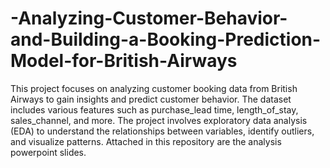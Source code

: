 # -Analyzing-Customer-Behavior-and-Building-a-Booking-Prediction-Model-for-British-Airways

This project focuses on analyzing customer booking data from British Airways to gain insights and predict customer behavior. 
The dataset includes various features such as purchase_lead time, length_of_stay, sales_channel, and more. 
The project involves exploratory data analysis (EDA) to understand the relationships between variables, identify outliers, and visualize patterns.
Attached in this repository are the analysis powerpoint slides.

